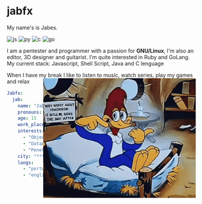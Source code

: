 # jabfx
My name's is Jabes.

![js](https://img.shields.io/badge/JavaScript-323330?style=for-the-badge&logo=javascript&logoColor=F7DF1E)
![py](https://img.shields.io/badge/Python-FF9499?style=for-the-badge&logo=python&logoColor=blue)
![c](https://img.shields.io/badge/C-00599C?style=for-the-badge&logo=c&logoColor=white)
![go](https://img.shields.io/badge/Go-00ADD8?style=for-the-badge&logo=go&logoColor=white)

I am a pentester and programmer with a passion for **GNU/Linux**, I'm also an editor, 3D designer and guitarist. I'm quite interested in Ruby and GoLang. My current stack: Javascript, Shell Script, Java and C lenguage

When I have my break I like to listen to music, watch series, play my games and relax
<img align="right" height="320em" src="crazy.gif"/>
~~~yaml
Jabfx:
  jab:
    name: "Jabes Eduardo"
    pronouns: ["he", "him"]
    age: 15
    work_place: "..."
    interests:
      - "ObjectOrientedProgramming"
      - "DataAnalysis"
      - "PenetrationTesting"
    city: "********"
    langs:
      - "portuguese"
      - "english"

~~~


